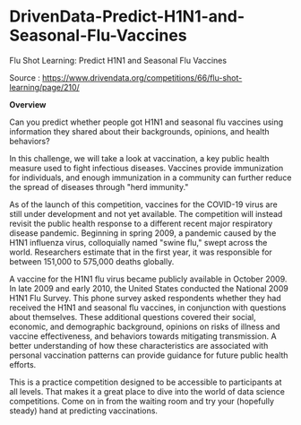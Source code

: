 # DrivenData-Predict-H1N1-and-Seasonal-Flu-Vaccines
Flu Shot Learning: Predict H1N1 and Seasonal Flu Vaccines

Source : https://www.drivendata.org/competitions/66/flu-shot-learning/page/210/

**Overview**

Can you predict whether people got H1N1 and seasonal flu vaccines using information they shared about their backgrounds, opinions, and health behaviors?

In this challenge, we will take a look at vaccination, a key public health measure used to fight infectious diseases. Vaccines provide immunization for individuals, and enough immunization in a community can further reduce the spread of diseases through "herd immunity."

As of the launch of this competition, vaccines for the COVID-19 virus are still under development and not yet available. The competition will instead revisit the public health response to a different recent major respiratory disease pandemic. Beginning in spring 2009, a pandemic caused by the H1N1 influenza virus, colloquially named "swine flu," swept across the world. Researchers estimate that in the first year, it was responsible for between 151,000 to 575,000 deaths globally.

A vaccine for the H1N1 flu virus became publicly available in October 2009. In late 2009 and early 2010, the United States conducted the National 2009 H1N1 Flu Survey. This phone survey asked respondents whether they had received the H1N1 and seasonal flu vaccines, in conjunction with questions about themselves. These additional questions covered their social, economic, and demographic background, opinions on risks of illness and vaccine effectiveness, and behaviors towards mitigating transmission. A better understanding of how these characteristics are associated with personal vaccination patterns can provide guidance for future public health efforts.

This is a practice competition designed to be accessible to participants at all levels. That makes it a great place to dive into the world of data science competitions. Come on in from the waiting room and try your (hopefully steady) hand at predicting vaccinations.
